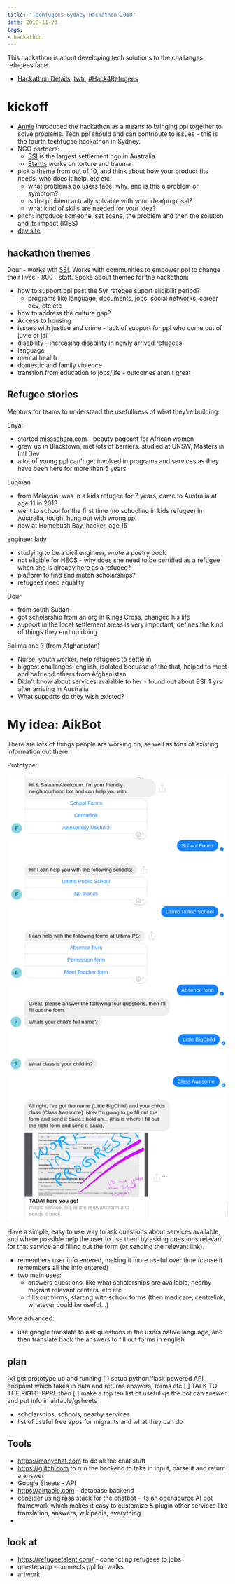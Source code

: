 ```yaml
---
title: "Techfugees Sydney Hackathon 2018"
date: 2018-11-23
tags:
- hackathon
---
```


This hackathon is about developing tech solutions to the challanges refugees face.

- [Hackathon Details](https://www.eventbrite.com.au/e/techfugees-sydney-hackathon-in-blacktown-2018-tickets-50896768605), [twtr](https://twitter.com/techfugeesaust1), [#Hack4Refugees](https://twitter.com/hashtag/Hack4Refugees)

# kickoff

- [Annie](https://twitter.com/annie_parker) introduced the hackathon as a means to bringing ppl together to solve problems. Tech ppl should and can contribute to issues - this is the fourth techfugee hackathon in Sydney.
- NGO partners:
  - [SSI](https://www.ssi.org.au/) is the largest settlement ngo in Australia
  - [Startts](http://www.startts.org.au/) works on torture and trauma
- pick a theme from out of 10, and think about how your product fits needs, who does it help, etc etc.
  - what problems do users face, why, and is this a problem or symptom?
  - is the problem actually solvable with your idea/proposal?
  - what kind of skills are needed for your idea?
- pitch: introduce someone, set scene, the problem and then the solution and its impact (KISS)
- [dev site](https://techfugees-australia-2018.devpost.com/)

## hackathon themes

Dour - works wth [SSI](https://www.ssi.org.au/). Works with communities to empower ppl to change their lives - 800+ staff. Spoke about themes for the hackathon:

- how to support ppl past the 5yr refegee suport eligibilit period?
  - programs like language, documents, jobs, social networks, career dev, etc etc
- how to address the culture gap?
- Access to housing
- issues with justice and crime - lack of support for ppl who come out of juvie or jail
- disability - increasing disability in newly arrived refugees
- language
- mental health
- domestic and family violence
- transtion from education to jobs/life - outcomes aren't great

## Refugee stories

Mentors for teams to understand the usefullness of what they're building:

Enya:

- started [misssahara.com](https://www.misssahara.com/) - beauty pageant for African women
- grew up in Blacktown, met lots of barriers. studied at UNSW, Masters in Intl Dev
- a lot of young ppl can't get involved in programs and services as they have been here for more than 5 years

Luqman

- from Malaysia, was in a kids refugee for 7 years, came to Australia at age 11 in 2013
- went to school for the first time (no schooling in kids refugee) in Australia, tough, hung out with wrong ppl
- now at Homebush Bay, hacker, age 15

engineer lady

- studying to be a civil engineer, wrote a poetry book
- not eligible for HECS - why does she need to be certified as a refugee when she is already here as a refugee?
- platform to find and match scholarships?
- refugees need equality

Dour

- from south Sudan
- got scholarship from an org in Kings Cross, changed his life
- support in the local settlement areas is very important, defines the kind of things they end up doing

Salima and ? (from Afghanistan)

- Nurse, youth worker, help refugees to settle in
- biggest challanges: english, isolated becuase of the that, helped to meet and befriend others from Afghanistan
- Didn't know about services avaialble to her - found out about SSI 4 yrs after arriving in Australia
- What supports do they wish existed?

# My idea: AikBot

There are lots of things people are working on, as well as tons of existing information out there.

Prototype:

![](/img/prototype_chat_1.png) ![](/img/prototype_chat_2.png)

Have a simple, easy to use way to ask questions about services available, and where possible help the user to use them by asking questions relevant for that service and filling out the form (or sending the relevant link).


- remembers user info entered, making it more useful over time (cause it remembers all the info entered)
- two main uses:
  - answers questions, like what scholarships are available, nearby migrant relevant centers, etc etc
  - fills out forms, starting with school forms (then medicare, centrelink, whatever could be useful…)

More advanced:

- use google translate to ask questions in the users native language, and then translate back the answers to fill out forms in english


## plan

[x] get prototype up and running
[ ] setup python/flask powered API endpoint which takes in data and returns answers, forms etc
[ ] TALK TO THE RIGHT PPPL then
[ ] make a top ten list of useful qs the bot can answer and put info in airtable/gsheets
  - scholarships, schools, nearby services
  - list of useful free apps for migrants and what they can do

## Tools

- https://manychat.com to do all the chat stuff
- https://glitch.com to run the backend to take in input, parse it and return a answer
- Google Sheets - API
- https://airtable.com - database backend
- consider using rasa stack for the chatbot - its an opensource AI bot framework which makes it easy to customize & plugin other services like translation, answers, wikipedia, everything
-

## look at

- https://refugeetalent.com/ - conencting refugees to jobs
- onestepapp - connects ppl for walks
- artwork
